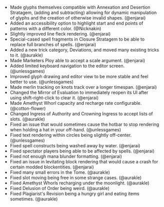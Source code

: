 - Made glyphs themselves compatible with Annexation and Desertion Stratagem, (adding and subtracting) allowing for dynamic manipulation of glyphs and the creation of otherwise invalid shapes. (@enjarai)
- Added an accessibility option to highlight start and end points of patterns with a different color. (@Nicknakin)
- Slightly improved line fleck rendering. (@enjarai)
- Special-cased spell fragments in Closure Stratagem to be able to replace full branches of spells. (@enjarai)
- Added a new trick category, Deviations, and moved many existing tricks to it. (@aurakle)
- Made Marketers Ploy able to accept a scale argument. (@enjarai)
- Added limited keyboard navigation to the editor screen. (@unlessgames)
- Improved glyph drawing and editor view to be more stable and feel better to use. (@unlessgames)
- Made merlin tracking on knots track over a longer timespan. (@enjarai)
- Changed the Mirror of Evaluation to immediately reopen its UI after using shift-right-click to clear it. (@enjarai)
- Made Amethyst Whorl capacity and recharge rate configurable. (@cotton-flower)
- Changed Ingress of Authority and Crowning Ingress to accept lists of slots. (@aurakle)
- Fixed an issue that would sometimes cause the hotbar to stop rendering when holding a hat in your off-hand. (@unlessgames)
- Fixed text rendering within circles being slightly off-center. (@unlessgames)
- Fixed spell constructs being washed away by water. (@enjarai)
- Fixed spectator players being able to be affected by spells. (@enjarai)
- Fixed not enough mana blunder formatting. (@enjarai)
- Fixed an issue in levitating block rendering that would cause a crash for certain modded blockentities. (@enjarai)
- Fixed many small errors in the Tome. (@aurakle)
- Fixed slot moving being free in some strange cases. (@aurakle)
- Fixed Amethyst Whorls recharging under the moonlight. (@aurakle)
- Fixed Delusion of Order being weird. (@aurakle)
- Fixed Plagiarist's Revision being a hungry girl and eating items sometimes. (@aurakle)
